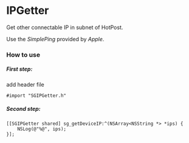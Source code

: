 # IPGetter
Get other connectable IP in subnet of HotPost.

Use the *SimplePing* provided by *Apple*.

### How to use

##### First step:

add header file

```objc
#import "SGIPGetter.h"
```

##### Second step:

```objc
[[SGIPGetter shared] sg_getDeviceIP:^(NSArray<NSString *> *ips) {
    NSLog(@"%@", ips);
}];
```



